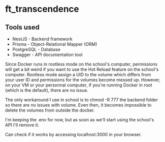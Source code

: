 # ft_transcendence

## Tools used

* NestJS - Backend framework
* Prisma - Object-Relational Mapper (ORM)
* PostgreSQL - Database
* Swagger - API documentation tool

Since Docker runs in rootless mode on the school's computer, permissions will get a bit weird if you want to use the Hot Reload feature on the school's computer.
Rootless mode assign a UID to the volume which differs from your user ID and permissions for the volumes become messed up. However, on your VM or your personnal computer, if you're running Docker in root (which is the default), there are no issue.

The only workaround I use in school is to chmod -R 777 the backend folder so there are no issues with volume. Even then, it becomes impossible to delete the volumes from outside the docker.

I'm keeping the .env for now, but as soon as we'll start using the school's API I'll remove it.

Can check if it works by accessing localhost:3000 in your browser.
